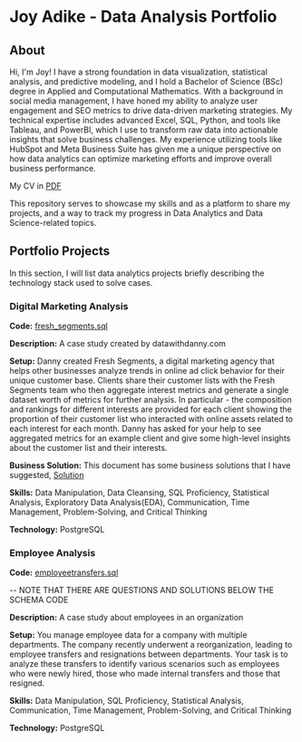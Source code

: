 # Joy Adike - Data Analysis Portfolio
## About
Hi, I'm Joy! I have a strong foundation in data visualization, statistical analysis, and predictive modeling, and I hold a Bachelor of Science (BSc) degree in Applied and Computational Mathematics. With a background in social media management, I have honed my ability to analyze user engagement and SEO metrics to drive data-driven marketing strategies. My technical expertise includes advanced Excel, SQL, Python, and tools like Tableau, and PowerBI, which I use to transform raw data into actionable insights that solve business challenges. My experience utilizing tools like HubSpot and Meta Business Suite has given me a unique perspective on how data analytics can optimize marketing efforts and improve overall business performance.

My CV in [PDF](https://drive.google.com/file/d/1Q7RRe8H6BiL7q35UKtEnEl1nZOMpdfE2/view?usp=sharing)


This repository serves to showcase my skills and as a platform to share my projects, and a way to track my progress in Data Analytics and Data Science-related topics.

## Portfolio Projects
In this section, I will list data analytics projects briefly describing the technology stack used to solve cases.

### Digital Marketing Analysis
**Code:** [fresh_segments.sql](./fresh_segments.sql)

**Description:** A case study created by datawithdanny.com 

**Setup:** Danny created Fresh Segments, a digital marketing agency that helps other businesses analyze trends in online ad click behavior for their unique customer base. Clients share their customer lists with the Fresh Segments team who then aggregate interest metrics and generate a single dataset worth of metrics for further analysis.
In particular - the composition and rankings for different interests are provided for each client showing the proportion of their customer list who interacted with online assets related to each interest for each month.
Danny has asked for your help to see aggregated metrics for an example client and give some high-level insights about the customer list and their interests.

**Business Solution:** This document has some business solutions that I have suggested, [Solution](https://drive.google.com/file/d/1A3vAFyNKJFAScm_gFAhSmqTQKjX7ghYu/view?usp=sharing)

**Skills:** Data Manipulation, Data Cleansing, SQL Proficiency, Statistical Analysis, Exploratory Data Analysis(EDA), Communication, Time Management, Problem-Solving, and Critical Thinking

**Technology:** PostgreSQL 


### Employee Analysis
**Code:** [employeetransfers.sql](./employee_transfer.sql)

-- NOTE THAT THERE ARE QUESTIONS AND SOLUTIONS BELOW THE SCHEMA CODE


**Description:** A case study about employees in an organization  

**Setup:** You manage employee data for a company with multiple departments. The company recently underwent a reorganization, leading to employee transfers and resignations between departments. Your task is to analyze these transfers to identify various scenarios such as employees who were newly hired, those who made internal transfers and those that resigned.

**Skills:** Data Manipulation, SQL Proficiency, Statistical Analysis, Communication, Time Management, Problem-Solving, and Critical Thinking

**Technology:** PostgreSQL 
